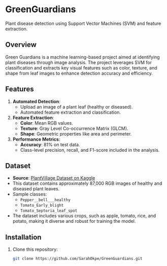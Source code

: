 # GreenGuardians

Plant disease detection using Support Vector Machines (SVM) and feature extraction.

## Overview
Green Guardians is a machine learning-based project aimed at identifying plant diseases through image analysis. The project leverages SVM for classification and extracts key visual features such as color, texture, and shape from leaf images to enhance detection accuracy and efficiency.

## Features
1. **Automated Detection**:
   - Upload an image of a plant leaf (healthy or diseased).
   - Automated feature extraction and classification.
2. **Feature Extraction**:
   - **Color**: Mean RGB values.
   - **Texture**: Gray Level Co-occurrence Matrix (GLCM).
   - **Shape**: Geometric properties like area and perimeter.
3. **Performance Metrics**:
   - **Accuracy**: 81% on test data.
   - Class-level precision, recall, and F1-score included in the analysis.

## Dataset
- **Source**: [PlantVillage Dataset on Kaggle](https://www.kaggle.com/datasets/emmarex/plantdisease)
- This dataset contains approximately 87,000 RGB images of healthy and diseased plant leaves.
- Sample classes:
  - `Pepper__bell___healthy`
  - `Tomato_Early_blight`
  - `Tomato_Septoria_leaf_spot`
- The dataset includes various crops, such as apple, tomato, rice, and potato, making it diverse and robust for training the model.

## Installation
1. Clone this repository:
   ```bash
   git clone https://github.com/SarahOkpe/GreenGuardians.git
